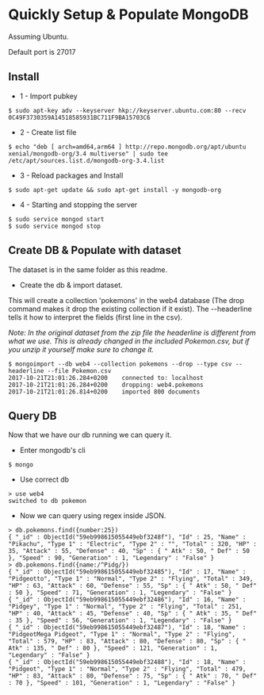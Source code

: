# Quickly Setup & Populate MongoDB

Assuming Ubuntu.

Default port is 27017

## Install

- 1 - Import pubkey
```
$ sudo apt-key adv --keyserver hkp://keyserver.ubuntu.com:80 --recv 0C49F3730359A14518585931BC711F9BA15703C6
```

- 2 - Create list file

```
$ echo "deb [ arch=amd64,arm64 ] http://repo.mongodb.org/apt/ubuntu xenial/mongodb-org/3.4 multiverse" | sudo tee /etc/apt/sources.list.d/mongodb-org-3.4.list
```

- 3 - Reload packages and Install
```
$ sudo apt-get update && sudo apt-get install -y mongodb-org
```

- 4 - Starting and stopping the server

```
$ sudo service mongod start
$ sudo service mongod stop
```

## Create DB & Populate with dataset

The dataset is in the same folder as this readme.

- Create the db & import dataset.

This will create a collection 'pokemons' in the web4 database (The drop command makes it drop the existing collection if it exist). The --headerline tells it how to interpret the fields (first line in the csv).

*Note: In the original dataset from the zip file the headerline is different from what we use. This is already changed in the included Pokemon.csv, but if you unzip it yourself make sure to change it.*

```
$ mongoimport --db web4 --collection pokemons --drop --type csv --headerline --file Pokemon.csv
2017-10-21T21:01:26.284+0200	connected to: localhost
2017-10-21T21:01:26.284+0200	dropping: web4.pokemons
2017-10-21T21:01:26.814+0200	imported 800 documents
```

## Query DB

Now that we have our db running we can query it.

- Enter mongodb's cli
```
$ mongo
```

- Use correct db
```
> use web4
switched to db pokemon
```

- Now we can query using regex inside JSON.
```
> db.pokemons.find({number:25})
{ "_id" : ObjectId("59eb998615055449ebf3248f"), "Id" : 25, "Name" : "Pikachu", "Type 1" : "Electric", "Type 2" : "", "Total" : 320, "HP" : 35, "Attack" : 55, "Defense" : 40, "Sp" : { " Atk" : 50, " Def" : 50 }, "Speed" : 90, "Generation" : 1, "Legendary" : "False" }
> db.pokemons.find({name:/^Pidg/})
{ "_id" : ObjectId("59eb998615055449ebf32485"), "Id" : 17, "Name" : "Pidgeotto", "Type 1" : "Normal", "Type 2" : "Flying", "Total" : 349, "HP" : 63, "Attack" : 60, "Defense" : 55, "Sp" : { " Atk" : 50, " Def" : 50 }, "Speed" : 71, "Generation" : 1, "Legendary" : "False" }
{ "_id" : ObjectId("59eb998615055449ebf32486"), "Id" : 16, "Name" : "Pidgey", "Type 1" : "Normal", "Type 2" : "Flying", "Total" : 251, "HP" : 40, "Attack" : 45, "Defense" : 40, "Sp" : { " Atk" : 35, " Def" : 35 }, "Speed" : 56, "Generation" : 1, "Legendary" : "False" }
{ "_id" : ObjectId("59eb998615055449ebf32487"), "Id" : 18, "Name" : "PidgeotMega Pidgeot", "Type 1" : "Normal", "Type 2" : "Flying", "Total" : 579, "HP" : 83, "Attack" : 80, "Defense" : 80, "Sp" : { " Atk" : 135, " Def" : 80 }, "Speed" : 121, "Generation" : 1, "Legendary" : "False" }
{ "_id" : ObjectId("59eb998615055449ebf32488"), "Id" : 18, "Name" : "Pidgeot", "Type 1" : "Normal", "Type 2" : "Flying", "Total" : 479, "HP" : 83, "Attack" : 80, "Defense" : 75, "Sp" : { " Atk" : 70, " Def" : 70 }, "Speed" : 101, "Generation" : 1, "Legendary" : "False" }
```
